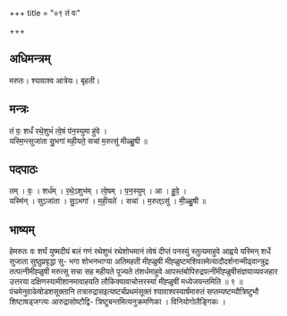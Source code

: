 +++
title = "०९ तं वः"

+++
## अधिमन्त्रम्
मरुतः। श्यावाश्व आत्रेयः। बृहती।

## मन्त्रः
तं वः॒ शर्धं॑ रथे॒शुभं॑ त्वे॒षं प॑न॒स्युमा हु॑वे ।  
यस्मि॒न्त्सुजा॑ता सु॒भगा॑ मही॒यते॒ सचा॑ म॒रुत्सु॑ मीळ्हु॒षी ॥

## पदपाठः
तम् । वः॒ । शर्ध॑म् । र॒थे॒ऽशुभ॑म् । त्वे॒षम् । प॒न॒स्युम् । आ । हु॒वे॒ ।  
यस्मि॑न् । सुऽजा॑ता । सु॒ऽभगा॑ । म॒ही॒यते॑ । सचा॑ । म॒रुत्ऽसु॑ । मी॒ळ्हु॒षी ॥

## भाष्यम्
हेमरुतः वः शर्घं युष्मदीयं बलं गणं रथेशुभं रथेशोभमानं त्वेषं दीप्तं पनस्युं स्तुत्यमाहुवे आह्वये यस्मिन् शर्धे सुजाता सुष्ठुप्रवृद्धा सु- भगा शोभनभाग्या अतिमहती मीह्ळुषी मीह्ळुष्टमशिवतमेत्यादौदर्शनान्मीढ्वान्त्रुद्रः तत्पत्नीमीह्ळुषी मरुत्सु सचा सह महीयते पूज्यते तंशर्धमाहुवे आपस्तंबोपिरुद्रपत्नींमीह्ळुषीसंज्ञयाव्यवजहार उत्तरया दक्षिणस्यामीशानमावाहयति लौकिक्यावाचोत्तरस्यां मीह्ळुषीं मध्येजयन्तमिति ॥ ९ ॥पंचमेनुवाकेषोडशसूक्तानि तत्रारुद्रासइत्यष्टर्चंप्रथमंसूक्तं श्यावाश्वस्यार्षंमारुतं सप्तम्यष्टम्यौत्रिष्टुभौ शिष्टाषड्जग्त्यः आरुद्रासोष्टौद्वि- त्रिष्टुबन्तमित्यनुक्रमणिका । विनियोगोलैङ्गिकः ।